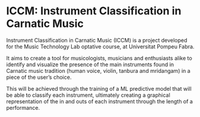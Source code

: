 # ICCM: Instrument Classification in Carnatic Music
Instrument Classification in Carnatic Music (ICCM) is a project developed for the Music Technology Lab optative course, at Universitat Pompeu Fabra.

It aims to create a tool for musicologists, musicians and enthusiasts alike to identify and visualize the presence of the main instruments found in Carnatic music tradition (human voice, violin, tanbura and mridangam) in a piece of the user’s choice. 

This will be achieved through the training of a ML predictive model that will be able to classify each instrument, ultimately creating a graphical representation of the in and outs of each instrument through the length of a performance.

